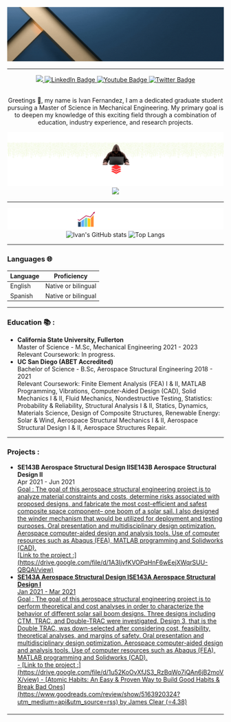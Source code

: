 
<!--
**Ivan-Jesus-Fernandez/Ivan-Jesus-Fernandez** is a ✨ _special_ ✨ repository because its `README.md` (this file) appears on your GitHub profile.

Here are some ideas to get you started:

- 🔭 I’m currently working on ...
- 🌱 I’m currently learning ...
- 👯 I’m looking to collaborate on ...
- 🤔 I’m looking for help with ...
- 💬 Ask me about ...
- 📫 How to reach me: ...
- 😄 Pronouns: ...
- ⚡ Fun fact: ...
-->

<div align="center">
<img src="assets/Ivan fernandez.gif">

---

<!--Header: end-->

<!--Social Links Badges: start-->

<div id="badges">

<a href="https://github.com/Ivan-Jesus-Fernandez">
  <img src="https://img.shields.io/badge/GitHub-181717.svg?style=for-the-badge&logo=GitHub&logoColor=white">
</a>
<a href="https://www.linkedin.com/in/ivanfernandez760/">
    <img src="https://img.shields.io/badge/LinkedIn-blue?style=for-the-badge&logo=linkedin&logoColor=white" alt="LinkedIn Badge"/>
  </a>
 <a href="your-youtube-URL">
    <img src="https://img.shields.io/badge/YouTube-red?style=for-the-badge&logo=youtube&logoColor=white" alt="Youtube Badge"/>
  </a>
 <a href="your-twitter-URL">
    <img src="https://img.shields.io/badge/Twitter-blue?style=for-the-badge&logo=twitter&logoColor=white" alt="Twitter Badge"/>
  </a>
</div>
  <img src="https://komarev.com/ghpvc/?username=Ivan-Jesus-Fernandez&style=flat-square&color=blue" alt=""/>


<!--Social Links Badges: end-->

<!--About me: start-->
  
  <p>Greetings 👋, my name is Ivan Fernandez, I am a dedicated graduate student pursuing a Master of Science in Mechanical Engineering. My primary goal is to deepen my knowledge of this exciting field through a combination of education, industry experience, and research projects.<p>

<!--About me: end-->

<!--Tech stack: start-->

<img src="assets/tech_stack.png">

<img src="https://skillicons.dev/icons?i=py,cpp,matlab" />
  
  ---
<!--Tech stack: end-->

<!--Statistics: start-->

<img src="assets/stats.png">

  <img alt="Ivan's GitHub stats" width="406" src="https://github-readme-stats.vercel.app/api?username=Ivan-Jesus-Fernandez&custom_title=Github+Stats&bg_color=00000000&hide_border=true&show_icons=true&text_color=667799&title_color=388286&icon_color=388286">
  <img alt="Top Langs" width="350" src="https://github-readme-stats.vercel.app/api/top-langs/?username=Ivan-Jesus-Fernandez&layout=compact&hide_border=true&bg_color=00000000&text_color=667799&custom_title=Top+Languages&title_color=388286">

<!--Statistics: end-->

<!--More Details: start-->

</div>

---

### Languages 🌐

| Language      | Proficiency                                                               |
| ------------- | ------------------------------------------------------------------------- |
| English       | Native or bilingual                                                       |
| Spanish       | Native or bilingual                                                                    

---

### Education 📚 : 

<!-- CURRENT:START -->
<ul>



<li>  <strong>California State University, Fullerton </strong></li>
Master of Science - M.Sc, Mechanical Engineering 2021 - 2023
<div> Relevant Coursework: In progress. </div>

<li>  <strong>UC San Diego (ABET Accredited) </strong> </li>
Bachelor of Science - B.Sc, Aerospace Structural Engineering
2018 - 2021
  <div> </div>
<div>
Relevant Coursework: Finite Element Analysis (FEA) I & II, MATLAB Programming, Vibrations, Computer-Aided Design (CAD), Solid Mechanics I & II, Fluid Mechanics, Nondestructive Testing, Statistics: Probability & Reliability, Structural Analysis I & II, Statics, Dynamics, Materials Science, Design of Composite Structures, Renewable Energy: Solar & Wind, Aerospace Structural Mechanics I & II, Aerospace Structural Design I & II, Aerospace Structures Repair. </div>

</ul>

<!-- CURRENT:END -->


---
### Projects :

<!-- TOP-FIVE:START -->

<ul>
<li> <strong> SE143B Aerospace Structural Design IISE143B Aerospace Structural Design II
 </strong> </li>
Apr 2021 - Jun 2021
  <div> <u>Goal <u> :  The goal of this aerospace structural engineering project is to analyze material constraints and costs, determine risks associated with proposed designs, and fabricate the most cost-efficient and safest composite space component– one boom of a solar sail. I also designed the winder mechanism that would be utilized for deployment and testing purposes. Oral presentation and multidisciplinary design optimization. Aerospace computer-aided design and analysis tools. Use of computer resources such as Abaqus (FEA), MATLAB programming and Solidworks (CAD). </div>
 <div>  [Link to the project :](https://drive.google.com/file/d/1A3IjvfKVOPqHnF6wEejXWqrSUU-QBQAl/view) </div>

  <li> <strong> SE143A Aerospace Structural Design ISE143A Aerospace Structural Design I </strong> </li>
Jan 2021 - Mar 2021
  <div> Goal :  The goal of this aerospace structural engineering project is to perform theoretical and cost analyses in order to characterize the behavior of different solar sail boom designs. Three designs including CTM, TRAC, and Double-TRAC were investigated. Design 3, that is the Double TRAC, was down-selected after considering cost, feasibility, theoretical analyses, and margins of safety. Oral presentation and multidisciplinary design optimization. Aerospace computer-aided design and analysis tools. Use of computer resources such as Abaqus (FEA), MATLAB programming and Solidworks (CAD). </div>
- [Link to the project :](https://drive.google.com/file/d/1u52KoOvXfJS3_RzBqWo7iQAn6jB2moVX/view) 
    - [Atomic Habits: An Easy & Proven Way to Build Good Habits & Break Bad Ones](https://www.goodreads.com/review/show/5163920324?utm_medium=api&utm_source=rss) by James Clear (⭐️4.38)
</ul>
<!-- TOP-FIVE:END -->

<!--More Details: end-->

<!--Footer: start-->
<div align="center">

---

 
</div>
